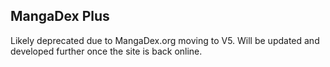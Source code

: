## MangaDex Plus

Likely deprecated due to MangaDex.org moving to V5. Will be updated and developed further once the site is back online.